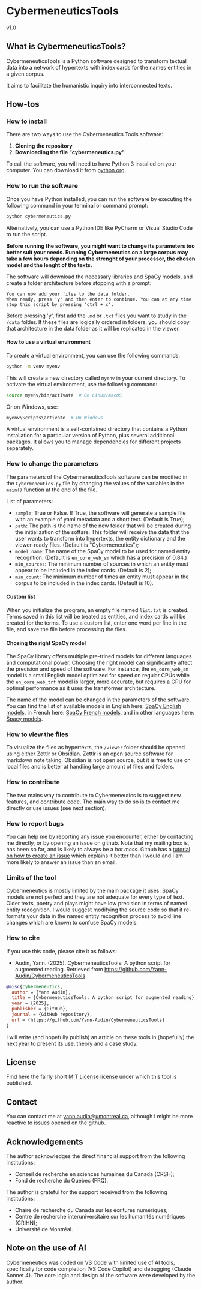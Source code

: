 # CybermeneuticsTools

v1.0

## What is CybermeneuticsTools?

CybermeneuticsTools is a Python software designed to transform textual data into a network of hypertexts with index cards for the names entities in a given corpus. 

It aims to facilitate the humanistic inquiry into interconnected texts.

## How-tos

### How to install

There are two ways to use the Cybermeneutics Tools software:

1. **Cloning the repository**
2. **Downloading the file "cybermeneutics.py"**

To call the software, you will need to have Python 3 installed on your computer. You can download it from [python.org](https://www.python.org/downloads/).

### How to run the software

Once you have Python installed, you can run the software by executing the following command in your terminal or command prompt:

```bash
python cybermeneutics.py
```

Alternatively, you can use a Python IDE like PyCharm or Visual Studio Code to run the script.

**Before running the software, you might want to change its parameters too better suit your needs. Running Cybermeneutics on a large corpus may take a few hours depending on the strenght of your processor, the chosen model and the lenght of the texts.**

The software will download the necessary libraries and SpaCy models, and create a folder architecture before stopping with a prompt:

```
You can now add your files to the data folder.
When ready, press 'y' and then enter to continue. You can at any time stop this script by pressing 'ctrl + c'.
```

Before pressing 'y', first add the ```.md``` or ```.txt``` files you want to study in the ```/data``` folder. If these files are logically ordered in folders, you should copy that architecture in the data folder as it will be replicated in the viewer. 

#### How to use a virtual environment

To create a virtual environment, you can use the following commands:

```bash
python -m venv myenv
```

This will create a new directory called `myenv` in your current directory. To activate the virtual environment, use the following command:

```bash
source myenv/bin/activate  # On Linux/macOS
```
Or on Windows, use:

```bash
myenv\Scripts\activate  # On Windows
```

A virtual environment is a self-contained directory that contains a Python installation for a particular version of Python, plus several additional packages. It allows you to manage dependencies for different projects separately.

### How to change the parameters

The parameters of the CybermeneuticsTools software can be modified in the ```Cybermeneutics.py``` file by changing the values of the variables in the ```main()``` function at the end of the file.

List of parameters:

- ```sample```: True or False. If True, the software will generate a sample file with an example of yaml metadata and a short text. (Default is True);
- ```path```: The path is the name of the new folder that will be created during the initialization of the softare. This folder will receive the data that the user wants to transform into hypertexts, the entity dictionary and the viewer-ready files. (Default is "Cybermeneutics");
- ```model_name```: The name of the SpaCy model to be used for named entity recogntion. (Default is ```en_core_web_sm``` which has a precision of $0.84$.)
- ```min_sources```: The minimum number of sources in which an entity must appear to be included in the index cards. (Default is 2);
- ```min_count```: The minimum number of times an entity must appear in the corpus to be included in the index cards. (Default is 10).

#### Custom list 

When you initialize the program, an empty file named ```list.txt``` is created. Terms saved in this list will be treated as entities, and index cards will be created for the terms. To use a custom list, enter one word per line in the file, and save the file before processing the files.

#### Chosing the right SpaCy model

The SpaCy library offers multiple pre-trined models for different languages and computational power. Choosing the right model can significantly affect the precision and speed of the software. For instance, the ```en_core_web_sm``` model is a small English model optimized for speed on regular CPUs while the ```en_core_web_trf``` model is larger, more accurate, but requires a GPU for optimal performance as it uses the transformer architecture.

The name of the model can be changed in the parameters of the software. You can find the list of available models in English here: [SpaCy English models](https://spacy.io/models/en), in French here: [SpaCy French models](https://spacy.io/models/fr), and in other languages here: [Spacy models](https://spacy.io/models). 

### How to view the files

To visualize the files as hypertexts, the ```/viewer``` folder should be opened using either Zettlr or Obsidian. Zettlr is an open source software for markdown note taking. Obsidian is not open source, but it is free to use on local files and is better at handling large amount of files and folders. 

### How to contribute

The two mains way to contribute to Cybermeneutics is to suggest new features, and contribute code. The main way to do so is to contact me directly or use issues (see next section). 

### How to report bugs

You can help me by reporting any issue you encounter, either by contacting me directly, or by opening an issue on github. Note that my mailing box is, has been so far, and is likely to always be a *hot mess*. Github has a [tutorial on how to create an issue](https://docs.github.com/en/issues/tracking-your-work-with-issues/using-issues/creating-an-issue) which explains it better than I would and I am more likely to answer an issue than an email. 

### Limits of the tool

Cybermeneutics is mostly limited by the main package it uses: SpaCy models are not perfect and they are not adequate for every type of text. Older texts, poetry and plays might have low precision in terms of named entity recognition. I would suggest modifying the source code so that it re-formats your data in the named entity recognition process to avoid line changes which are known to confuse SpaCy models. 

### How to cite

If you use this code, please cite it as follows: 

- Audin, Yann. (2025). CybermeneuticsTools: A python script for augmented reading. Retrieved from https://github.com/Yann-Audin/CybermeneuticsTools

```bibtex
@misc{cybermeneutics,
  author = {Yann Audin},
  title = {CybermeneuticsTools: A python script for augmented reading},
  year = {2025},
  publisher = {GitHub},
  journal = {GitHub repository},
  url = {https://github.com/Yann-Audin/CybermeneuticsTools}
}
```

I will write (and hopefully publish) an article on these tools in (hopefully) the next year to present its use, theory and a case study. 

## License

Find here the fairly short [MIT License](LICENSE) license under which this tool is published.

## Contact

You can contact me at [yann.audin@umontreal.ca](mailto:yann.audin@umontreal.ca), although I might be more reactive to issues opened on the github.

## Acknowledgements

The author acknowledges the direct financial support from the following institutions:

- Conseil de recherche en sciences humaines du Canada (CRSH);
- Fond de recherche du Québec (FRQ).

The author is grateful for the support received from the following institutions:

- Chaire de recherche du Canada sur les écritures numériques;
- Centre de recherche interuniversitaire sur les humanités numériques (CRIHN);
- Université de Montréal.

## Note on the use of AI

Cybermeneutics was coded on VS Code with limited use of AI tools, specifically for code completion (VS Code Copilot) and debugging (Claude Sonnet 4). The core logic and design of the software were developed by the author. 
